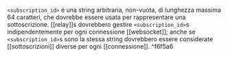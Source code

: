 `<subscription_id>` è una string arbitraria, non-vuota, di lunghezza massima 64 caratteri, che dovrebbe essere usata per rappresentare una sottoscrizione. [[relay]]s dovrebbero gestire `<subscription_id>`s indipendentemente per ogni connessione [[websocket]]; anche se `<subscription_id>`s sono la stessa string dovrebbero essere considerate [[sottoscrizioni]] diverse per ogni [[connessione]]. ^f6f5a6